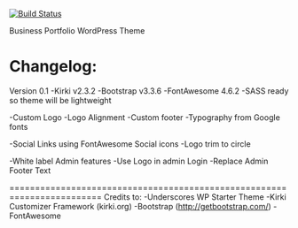[![Build Status](https://travis-ci.org/Automattic/_businessportfolio.svg?branch=master)](https://travis-ci.org/Automattic/_businessportfolio)

Business Portfolio WordPress Theme

Changelog:
========================================================================
Version 0.1
-Kirki v2.3.2
-Bootstrap v3.3.6
-FontAwesome 4.6.2
-SASS ready so theme will be lightweight

-Custom Logo
-Logo Alignment
-Custom footer
-Typography from Google fonts

-Social Links using FontAwesome Social icons
-Logo trim to circle

-White label Admin features
-Use Logo in admin Login
-Replace Admin Footer Text



========================================================================
Credits to:
-Underscores WP Starter Theme
-Kirki Customizer Framework (kirki.org)
-Bootstrap (http://getbootstrap.com/)
-FontAwesome
